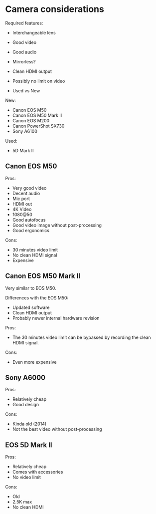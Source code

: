 # Camera considerations

Required features:
- Interchangeable lens
- Good video
- Good audio
- Mirrorless?
- Clean HDMI output
- Possibly no limit on video

- Used vs New

New:
- Canon EOS M50
- Canon EOS M50 Mark II
- Canon EOS M200
- Canon PowerShot SX730
- Sony A6100

Used:
- 5D Mark II


## Canon EOS M50

Pros:
- Very good video
- Decent audio
- Mic port
- HDMI out
- 4K Video
- 1080@50
- Good autofocus
- Good video image without post-processing
- Good ergonomics

Cons:
- 30 minutes video limit
- No clean HDMI signal
- Expensive


## Canon EOS M50 Mark II

Very similar to EOS M50.

Differences with the EOS M50:
- Updated software
- Clean HDMI output
- Probably newer internal hardware revision

Pros:
- The 30 minutes video limit can be bypassed by recording the clean HDMI signal.

Cons:
- Even more expensive


## Sony A6000

Pros:
- Relatively cheap
- Good design

Cons:
- Kinda old (2014)
- Not the best video without post-processing


## EOS 5D Mark II

Pros:
- Relatively cheap
- Comes with accessories
- No video limit

Cons:
- Old
- 2.5K max
- No clean HDMI
